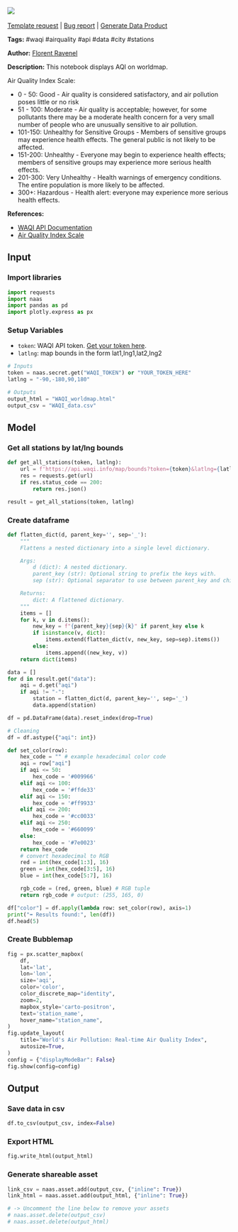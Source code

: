 <a href="https://app.naas.ai/user-redirect/naas/downloader?url=https://raw.githubusercontent.com/jupyter-naas/awesome-notebooks/master/WAQI/WAQI_Display_AQI_on_worldmap.ipynb" target="_parent"><img src="https://naasai-public.s3.eu-west-3.amazonaws.com/Open_in_Naas_Lab.svg"/></a><br><br><a href="https://github.com/jupyter-naas/awesome-notebooks/issues/new?assignees=&labels=&template=template-request.md&title=Tool+-+Action+of+the+notebook+">Template request</a> | <a href="https://github.com/jupyter-naas/awesome-notebooks/issues/new?assignees=&labels=bug&template=bug_report.md&title=WAQI+-+Display+AQI+on+worldmap:+Error+short+description">Bug report</a> | <a href="https://app.naas.ai/user-redirect/naas/downloader?url=https://raw.githubusercontent.com/jupyter-naas/awesome-notebooks/master/Naas/Naas_Start_data_product.ipynb" target="_parent">Generate Data Product</a>

**Tags:** #waqi #airquality #api #data #city #stations

**Author:** [Florent Ravenel](https://www.linkedin.com/in/florent-ravenel/)

**Description:** This notebook displays AQI on worldmap.<br>

Air Quality Index Scale:
- 0 - 50: Good - Air quality is considered satisfactory, and air pollution poses little or no risk
- 51 - 100: Moderate - Air quality is acceptable; however, for some pollutants there may be a moderate health concern for a very small number of people who are unusually sensitive to air pollution.
- 101-150: Unhealthy for Sensitive Groups - Members of sensitive groups may experience health effects. The general public is not likely to be affected.
- 151-200: Unhealthy - Everyone may begin to experience health effects; members of sensitive groups may experience more serious health effects.
- 201-300: Very Unhealthy - Health warnings of emergency conditions. The entire population is more likely to be affected.
- 300+: Hazardous - Health alert: everyone may experience more serious health effects.

**References:**
- [WAQI API Documentation](https://aqicn.org/json-api/doc/#api-Map_Queries-GetMapStations)
- [Air Quality Index Scale](https://aqicn.org/scale/)

## Input

### Import libraries


```python
import requests
import naas
import pandas as pd
import plotly.express as px
```

### Setup Variables
- `token`: WAQI API token. [Get your token here](https://aqicn.org/data-platform/token/).
- `latlng`: map bounds in the form lat1,lng1,lat2,lng2


```python
# Inputs
token = naas.secret.get("WAQI_TOKEN") or "YOUR_TOKEN_HERE"
latlng = "-90,-180,90,180"

# Outputs
output_html = "WAQI_worldmap.html"
output_csv = "WAQI_data.csv"
```

## Model

### Get all stations by lat/lng bounds


```python
def get_all_stations(token, latlng):
    url = f'https://api.waqi.info/map/bounds?token={token}&latlng={latlng}'
    res = requests.get(url)
    if res.status_code == 200:
        return res.json()

result = get_all_stations(token, latlng)
```

### Create dataframe


```python
def flatten_dict(d, parent_key='', sep='_'):
    """
    Flattens a nested dictionary into a single level dictionary.

    Args:
        d (dict): A nested dictionary.
        parent_key (str): Optional string to prefix the keys with.
        sep (str): Optional separator to use between parent_key and child_key.

    Returns:
        dict: A flattened dictionary.
    """
    items = []
    for k, v in d.items():
        new_key = f"{parent_key}{sep}{k}" if parent_key else k
        if isinstance(v, dict):
            items.extend(flatten_dict(v, new_key, sep=sep).items())
        else:
            items.append((new_key, v))
    return dict(items)

data = []
for d in result.get("data"):
    aqi = d.get("aqi")
    if aqi != "-":
        station = flatten_dict(d, parent_key='', sep='_')
        data.append(station)

df = pd.DataFrame(data).reset_index(drop=True)

# Cleaning
df = df.astype({"aqi": int})

def set_color(row):
    hex_code = "" # example hexadecimal color code
    aqi = row["aqi"]
    if aqi <= 50:
        hex_code = '#009966'
    elif aqi <= 100:
        hex_code = '#ffde33'
    elif aqi <= 150:
        hex_code = '#ff9933'
    elif aqi <= 200:
        hex_code = '#cc0033'
    elif aqi <= 250:
        hex_code = '#660099'
    else:
        hex_code = '#7e0023'
    return hex_code
    # convert hexadecimal to RGB
    red = int(hex_code[1:3], 16)
    green = int(hex_code[3:5], 16)
    blue = int(hex_code[5:7], 16)

    rgb_code = (red, green, blue) # RGB tuple
    return rgb_code # output: (255, 165, 0)

df["color"] = df.apply(lambda row: set_color(row), axis=1)
print("➡️ Results found:", len(df))
df.head(5)
```

### Create Bubblemap


```python
fig = px.scatter_mapbox(
    df,
    lat='lat',
    lon='lon',
    size='aqi',
    color='color',
    color_discrete_map="identity",
    zoom=2,
    mapbox_style='carto-positron',
    text='station_name',
    hover_name="station_name",
)
fig.update_layout(
    title="World's Air Pollution: Real-time Air Quality Index",
    autosize=True,
)
config = {"displayModeBar": False}
fig.show(config=config)
```

## Output

### Save data in csv


```python
df.to_csv(output_csv, index=False)
```

### Export HTML


```python
fig.write_html(output_html)
```

### Generate shareable asset


```python
link_csv = naas.asset.add(output_csv, {"inline": True})
link_html = naas.asset.add(output_html, {"inline": True})

# -> Uncomment the line below to remove your assets
# naas.asset.delete(output_csv)
# naas.asset.delete(output_html)
```

 


```python

```
